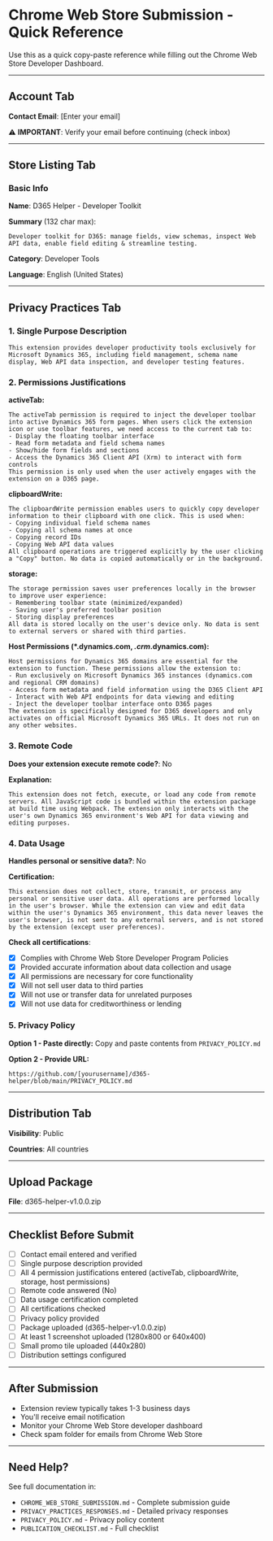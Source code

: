 # Chrome Web Store Submission - Quick Reference

Use this as a quick copy-paste reference while filling out the Chrome Web Store Developer Dashboard.

---

## Account Tab

**Contact Email**: [Enter your email]

⚠️ **IMPORTANT**: Verify your email before continuing (check inbox)

---

## Store Listing Tab

### Basic Info

**Name**: D365 Helper - Developer Toolkit

**Summary** (132 char max):
```
Developer toolkit for D365: manage fields, view schemas, inspect Web API data, enable field editing & streamline testing.
```

**Category**: Developer Tools

**Language**: English (United States)

---

## Privacy Practices Tab

### 1. Single Purpose Description

```
This extension provides developer productivity tools exclusively for Microsoft Dynamics 365, including field management, schema name display, Web API data inspection, and developer testing features.
```

### 2. Permissions Justifications

**activeTab:**
```
The activeTab permission is required to inject the developer toolbar into active Dynamics 365 form pages. When users click the extension icon or use toolbar features, we need access to the current tab to:
- Display the floating toolbar interface
- Read form metadata and field schema names
- Show/hide form fields and sections
- Access the Dynamics 365 Client API (Xrm) to interact with form controls
This permission is only used when the user actively engages with the extension on a D365 page.
```

**clipboardWrite:**
```
The clipboardWrite permission enables users to quickly copy developer information to their clipboard with one click. This is used when:
- Copying individual field schema names
- Copying all schema names at once
- Copying record IDs
- Copying Web API data values
All clipboard operations are triggered explicitly by the user clicking a "Copy" button. No data is copied automatically or in the background.
```

**storage:**
```
The storage permission saves user preferences locally in the browser to improve user experience:
- Remembering toolbar state (minimized/expanded)
- Saving user's preferred toolbar position
- Storing display preferences
All data is stored locally on the user's device only. No data is sent to external servers or shared with third parties.
```

**Host Permissions (*.dynamics.com, *.crm*.dynamics.com):**
```
Host permissions for Dynamics 365 domains are essential for the extension to function. These permissions allow the extension to:
- Run exclusively on Microsoft Dynamics 365 instances (dynamics.com and regional CRM domains)
- Access form metadata and field information using the D365 Client API
- Interact with Web API endpoints for data viewing and editing
- Inject the developer toolbar interface onto D365 pages
The extension is specifically designed for D365 developers and only activates on official Microsoft Dynamics 365 URLs. It does not run on any other websites.
```

### 3. Remote Code

**Does your extension execute remote code?**: No

**Explanation:**
```
This extension does not fetch, execute, or load any code from remote servers. All JavaScript code is bundled within the extension package at build time using Webpack. The extension only interacts with the user's own Dynamics 365 environment's Web API for data viewing and editing purposes.
```

### 4. Data Usage

**Handles personal or sensitive data?**: No

**Certification:**
```
This extension does not collect, store, transmit, or process any personal or sensitive user data. All operations are performed locally in the user's browser. While the extension can view and edit data within the user's Dynamics 365 environment, this data never leaves the user's browser, is not sent to any external servers, and is not stored by the extension (except user preferences).
```

**Check all certifications**:
- [x] Complies with Chrome Web Store Developer Program Policies
- [x] Provided accurate information about data collection and usage
- [x] All permissions are necessary for core functionality
- [x] Will not sell user data to third parties
- [x] Will not use or transfer data for unrelated purposes
- [x] Will not use data for creditworthiness or lending

### 5. Privacy Policy

**Option 1 - Paste directly:**
Copy and paste contents from `PRIVACY_POLICY.md`

**Option 2 - Provide URL:**
```
https://github.com/[yourusername]/d365-helper/blob/main/PRIVACY_POLICY.md
```

---

## Distribution Tab

**Visibility**: Public

**Countries**: All countries

---

## Upload Package

**File**: d365-helper-v1.0.0.zip

---

## Checklist Before Submit

- [ ] Contact email entered and verified
- [ ] Single purpose description provided
- [ ] All 4 permission justifications entered (activeTab, clipboardWrite, storage, host permissions)
- [ ] Remote code answered (No)
- [ ] Data usage certification completed
- [ ] All certifications checked
- [ ] Privacy policy provided
- [ ] Package uploaded (d365-helper-v1.0.0.zip)
- [ ] At least 1 screenshot uploaded (1280x800 or 640x400)
- [ ] Small promo tile uploaded (440x280)
- [ ] Distribution settings configured

---

## After Submission

- Extension review typically takes 1-3 business days
- You'll receive email notification
- Monitor your Chrome Web Store developer dashboard
- Check spam folder for emails from Chrome Web Store

---

## Need Help?

See full documentation in:
- `CHROME_WEB_STORE_SUBMISSION.md` - Complete submission guide
- `PRIVACY_PRACTICES_RESPONSES.md` - Detailed privacy responses
- `PRIVACY_POLICY.md` - Privacy policy content
- `PUBLICATION_CHECKLIST.md` - Full checklist
